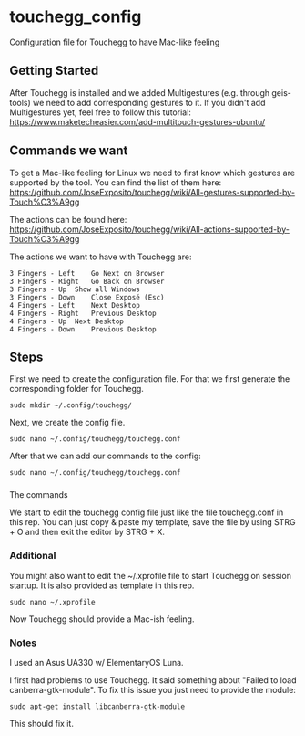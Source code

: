 # touchegg_config
Configuration file for Touchegg to have Mac-like feeling

## Getting Started

After Touchegg is installed and we added Multigestures (e.g. through geis-tools) we need to add corresponding gestures to it. If you didn't add Multigestures yet, feel free to follow this tutorial: https://www.maketecheasier.com/add-multitouch-gestures-ubuntu/

## Commands we want

To get a Mac-like feeling for Linux we need to first know which gestures are supported by the tool. You can find the list of them here: https://github.com/JoseExposito/touchegg/wiki/All-gestures-supported-by-Touch%C3%A9gg

The actions can be found here: https://github.com/JoseExposito/touchegg/wiki/All-actions-supported-by-Touch%C3%A9gg


The actions we want to have with Touchegg are:
```
3 Fingers - Left	Go Next on Browser
3 Fingers - Right	Go Back on Browser
3 Fingers - Up	Show all Windows
3 Fingers - Down	Close Exposé (Esc)
4 Fingers - Left	Next Desktop
4 Fingers - Right	Previous Desktop
4 Fingers - Up	Next Desktop
4 Fingers - Down	Previous Desktop
```

## Steps

First we need to create the configuration file. For that we first generate the corresponding folder for Touchegg.
```
sudo mkdir ~/.config/touchegg/
```
Next, we create the config file.
```
sudo nano ~/.config/touchegg/touchegg.conf
```
After that we can add our commands to the config:
```
sudo nano ~/.config/touchegg/touchegg.conf
```
###
The commands

We start to edit the touchegg config file just like the file touchegg.conf in this rep. You can just copy & paste my template, save the file by using STRG + O and then exit the editor by STRG + X.

### Additional

You might also want to edit the ~/.xprofile file to start Touchegg on session startup. It is also provided as template in this rep.

```
sudo nano ~/.xprofile
```

Now Touchegg should provide a Mac-ish feeling. 

### Notes
I used an Asus UA330 w/ ElementaryOS Luna.

I first had problems to use Touchegg. It said something about "Failed to load canberra-gtk-module". To fix this issue you just need to provide the module:

```
sudo apt-get install libcanberra-gtk-module
```

This should fix it.

